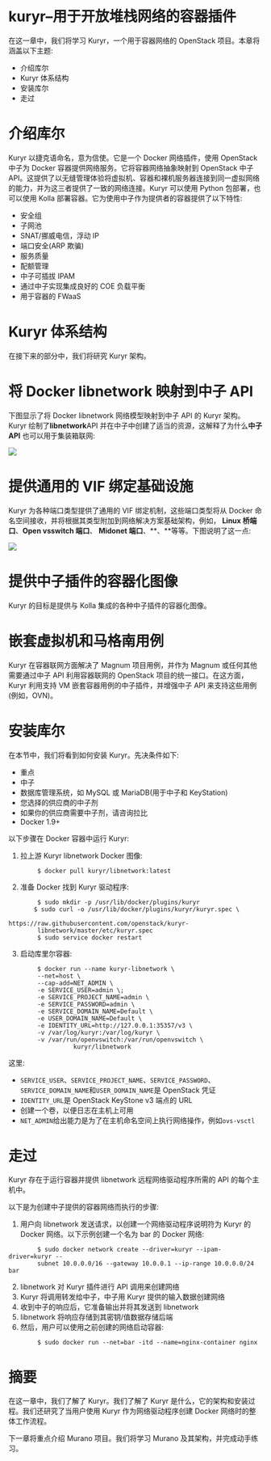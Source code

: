 # kuryr–用于开放堆栈网络的容器插件

在这一章中，我们将学习 Kuryr，一个用于容器网络的 OpenStack 项目。本章将涵盖以下主题:

*   介绍库尔
*   Kuryr 体系结构
*   安装库尔
*   走过

# 介绍库尔

Kuryr 以捷克语命名，意为信使。它是一个 Docker 网络插件，使用 OpenStack 中子为 Docker 容器提供网络服务。它将容器网络抽象映射到 OpenStack 中子 API。这提供了以无缝管理体验将虚拟机、容器和裸机服务器连接到同一虚拟网络的能力，并为这三者提供了一致的网络连接。Kuryr 可以使用 Python 包部署，也可以使用 Kolla 部署容器。它为使用中子作为提供者的容器提供了以下特性:

*   安全组
*   子网池
*   SNAT/挪威电信，浮动 IP
*   端口安全(ARP 欺骗)
*   服务质量
*   配额管理
*   中子可插拔 IPAM
*   通过中子实现集成良好的 COE 负载平衡
*   用于容器的 FWaaS

# Kuryr 体系结构

在接下来的部分中，我们将研究 Kuryr 架构。

# 将 Docker libnetwork 映射到中子 API

下图显示了将 Docker libnetwork 网络模型映射到中子 API 的 Kuryr 架构。Kuryr 绘制了**libnetwork**API 并在中子中创建了适当的资源，这解释了为什么**中子 API** 也可以用于集装箱联网:

![](../images/00022.jpeg)

# 提供通用的 VIF 绑定基础设施

Kuryr 为各种端口类型提供了通用的 VIF 绑定机制，这些端口类型将从 Docker 命名空间接收，并将根据其类型附加到网络解决方案基础架构，例如， **Linux 桥端口**、**Open vsswitch 端口**、 **Midonet 端口**、**、**等等。下图说明了这一点:

![](../images/00023.jpeg)

# 提供中子插件的容器化图像

Kuryr 的目标是提供与 Kolla 集成的各种中子插件的容器化图像。

# 嵌套虚拟机和马格南用例

Kuryr 在容器联网方面解决了 Magnum 项目用例，并作为 Magnum 或任何其他需要通过中子 API 利用容器联网的 OpenStack 项目的统一接口。在这方面，Kuryr 利用支持 VM 嵌套容器用例的中子插件，并增强中子 API 来支持这些用例(例如，OVN)。

# 安装库尔

在本节中，我们将看到如何安装 Kuryr。先决条件如下:

*   重点
*   中子
*   数据库管理系统，如 MySQL 或 MariaDB(用于中子和 KeyStation)
*   您选择的供应商的中子剂
*   如果你的供应商需要中子剂，请咨询拉比
*   Docker 1.9+

以下步骤在 Docker 容器中运行 Kuryr:

1.  拉上游 Kuryr libnetwork Docker 图像:

```
        $ docker pull kuryr/libnetwork:latest  
```

2.  准备 Docker 找到 Kuryr 驱动程序:

```
        $ sudo mkdir -p /usr/lib/docker/plugins/kuryr
       $ sudo curl -o /usr/lib/docker/plugins/kuryr/kuryr.spec \ 
                     https://raw.githubusercontent.com/openstack/kuryr-
        libnetwork/master/etc/kuryr.spec
        $ sudo service docker restart  
```

3.  启动库里尔容器:

```
        $ docker run --name kuryr-libnetwork \
        --net=host \
        --cap-add=NET_ADMIN \
        -e SERVICE_USER=admin \;
        -e SERVICE_PROJECT_NAME=admin \
        -e SERVICE_PASSWORD=admin \
        -e SERVICE_DOMAIN_NAME=Default \
        -e USER_DOMAIN_NAME=Default \
        -e IDENTITY_URL=http://127.0.0.1:35357/v3 \
        -v /var/log/kuryr:/var/log/kuryr \
        -v /var/run/openvswitch:/var/run/openvswitch \
                  kuryr/libnetwork  
```

这里:

*   `SERVICE_USER`、`SERVICE_PROJECT_NAME`、`SERVICE_PASSWORD`、`SERVICE_DOMAIN_NAME`和`USER_DOMAIN_NAME`是 OpenStack 凭证
*   `IDENTITY_URL`是 OpenStack KeyStone v3 端点的 URL
*   创建一个卷，以便日志在主机上可用
*   `NET_ADMIN`给出能力是为了在主机命名空间上执行网络操作，例如`ovs-vsctl`

# 走过

Kuryr 存在于运行容器并提供 libnetwork 远程网络驱动程序所需的 API 的每个主机中。

以下是为创建中子提供的容器网络而执行的步骤:

1.  用户向 libnetwork 发送请求，以创建一个网络驱动程序说明符为 Kuryr 的 Docker 网络。以下示例创建一个名为 bar 的 Docker 网络:

```
        $ sudo docker network create --driver=kuryr --ipam-driver=kuryr --
        subnet 10.0.0.0/16 --gateway 10.0.0.1 --ip-range 10.0.0.0/24 bar  
```

2.  libnetwork 对 Kuryr 插件进行 API 调用来创建网络
3.  Kuryr 将调用转发给中子，中子用 Kuryr 提供的输入数据创建网络
4.  收到中子的响应后，它准备输出并将其发送到 libnetwork
5.  libnetwork 将响应存储到其密钥/值数据存储后端
6.  然后，用户可以使用之前创建的网络启动容器:

```
        $ sudo docker run --net=bar -itd --name=nginx-container nginx
```

# 摘要

在这一章中，我们了解了 Kuryr。我们了解了 Kuryr 是什么，它的架构和安装过程。我们还研究了当用户使用 Kuryr 作为网络驱动程序创建 Docker 网络时的整体工作流程。

下一章将重点介绍 Murano 项目。我们将学习 Murano 及其架构，并完成动手练习。